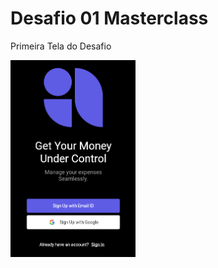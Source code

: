 # Desafio 01 Masterclass
Primeira Tela do Desafio


<img src="./screenshots/Desafio_01.png" width="200"/>